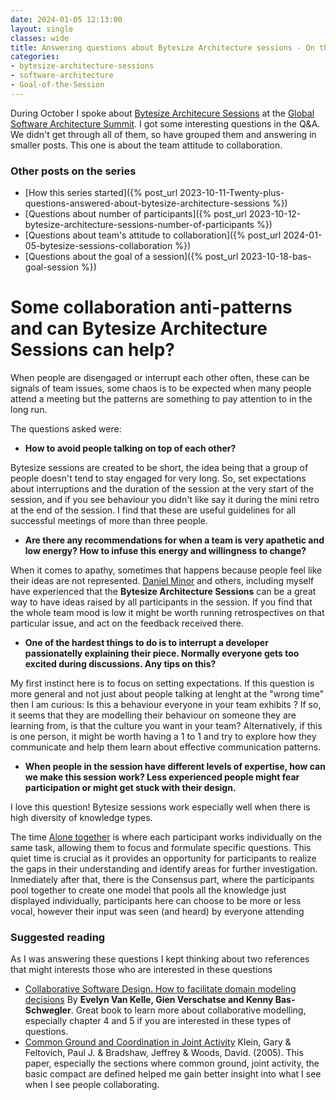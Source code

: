 ```yaml
---
date: 2024-01-05 12:13:00
layout: single
classes: wide
title: Answering questions about Bytesize Architecture sessions - On the team attitude to collaboration
categories:
- bytesize-architecture-sessions
- software-architecture
- Goal-of-the-Session
---
```


During October I spoke about [Bytesize Architecure Sessions](https://bytesizearchitecturesessions.com/) at the [Global Software Architecture Summit](https://gsas.io/#schedule). I got some interesting questions in the Q&A. We didn't get through all of them, so have grouped them and answering in smaller posts. This one is about the team attitude to collaboration.


### Other posts on the series
* [How this series started]({% post_url 2023-10-11-Twenty-plus-questions-answered-about-bytesize-architecture-sessions %})
* [Questions about number of participants]({% post_url 2023-10-12-bytesize-architecture-sessions-number-of-participants %})
* [Questions about team's attitude to collaboration]({% post_url 2024-01-05-bytesize-sessions-collaboration %})
* [Questions about the goal of a session]({% post_url 2023-10-18-bas-goal-session %})

# Some collaboration anti-patterns and can Bytesize Architecture Sessions can help?

When people are disengaged or interrupt each other often, these can be signals of team issues, some chaos is to be expected when many people attend a meeting but the patterns are something to pay attention to in the long run.

The questions asked were:

* **How to avoid people talking on top of each other?**

Bytesize sessions are created to be short, the idea being that a group of people doesn't tend to stay engaged for very long. So, set expectations about interruptions and the duration of the session at the very start of the session, and if you see behaviour you didn't like say it during the mini retro at the end of the session. 
I find that these are useful guidelines for all successful meetings of more than three people.

* **Are there any recommendations for when a team is very apathetic and low energy? How to infuse this energy and willingness to change?**

When it comes to apathy, sometimes that happens because people feel like their ideas are not represented. [Daniel Minor](https://bytesizearchitecturesessions.com/news/experience-reports-spidermonkey) and others, including  myself have experienced that the **Bytesize Architecture Sessions** can be a great way to have ideas raised by all participants in the session.
If you find that the whole team mood is low it might be worth running retrospectives on that particular issue, and act on the feedback received there.

* **One of the hardest things to do is to interrupt a developer passionatelly explaining their piece. Normally everyone gets too excited during discussions. Any tips on this?**

My first instinct here is to focus on setting expectations. 
If this question is more general and not just about people talking at lenght at the "wrong time" then I am curious: Is this a behaviour everyone in your team exhibits ? If so, it seems that they are modelling their behaviour on someone they are learning from, is that the culture you want in your team? Alternatively, if this is one person, it might be worth having a 1 to 1 and try to explore how they communicate and help them learn about effective communication patterns.

* **When people in the session have different levels of expertise, how can we make this session work? Less experienced people might fear participation or might get stuck with their design.**

I love this question! Bytesize sessions work especially well when there is high diversity of knowledge types. 

The time [Alone together](https://www.roundcrisis.com/2022/10/01/the-power-of-alone-together/) is where each participant works individually on the same task, allowing them to focus and formulate specific questions. This quiet time is crucial as it provides an opportunity for participants to realize the gaps in their understanding and identify areas for further investigation. 
Inmediately after that, there is the Consensus part, where the participants pool together to create one model that pools all the knowledge just displayed individually, participants here can choose to be more or less vocal, however their input was seen (and heard) by everyone attending



### Suggested reading 

As I was answering these questions I kept thinking about two references that might interests those who are interested in these questions

* [Collaborative Software Design. How to facilitate domain modeling decisions](https://www.manning.com/books/collaborative-software-design?ar=false&lpse=B) By **Evelyn Van Kelle, Gien Verschatse and Kenny Bas-Schwegler**. Great book to learn more about collaborative modelling, especially chapter 4 and 5 if you are interested in these types of questions.
* [Common Ground and Coordination in Joint Activity](https://www.researchgate.net/publication/227992178_Common_Ground_and_Coordination_in_Joint_Activity) Klein, Gary & Feltovich, Paul J. & Bradshaw, Jeffrey & Woods, David. (2005). This paper, especially the sections where common ground, joint activity, the basic compact are defined helped me gain better insight into what I see when I see people collaborating. 


